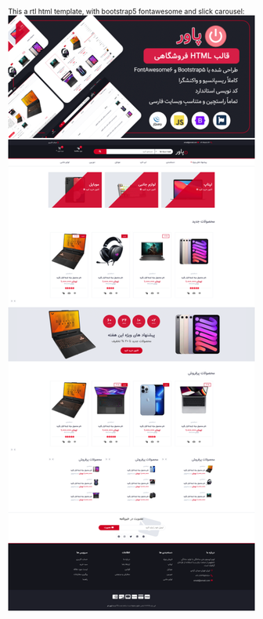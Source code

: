 This a rtl html template, with bootstrap5 fontawesome and slick carousel: <br/>
![cover](https://github.com/pooya-poi/ecommerce-html-template-rtl/blob/main/screenshot/power-theme-cover%20-%20Copy.png)
<br/> 
![screenshot](https://github.com/pooya-poi/ecommerce-html-template-rtl/blob/main/screenshot/index.png)
